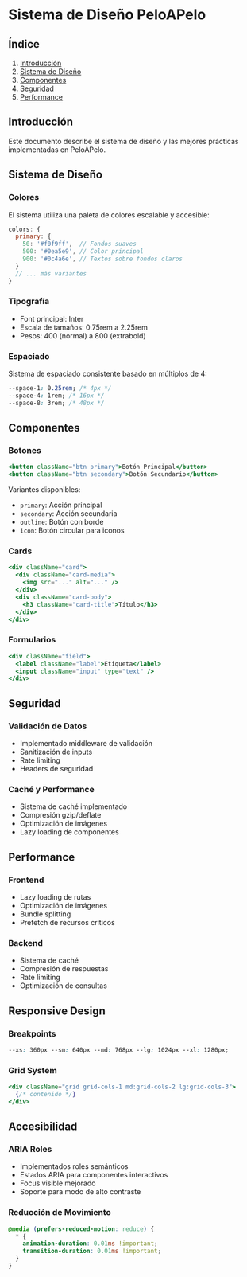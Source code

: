 # Sistema de Diseño PeloAPelo

## Índice

1. [Introducción](#introducción)
2. [Sistema de Diseño](#sistema-de-diseño)
3. [Componentes](#componentes)
4. [Seguridad](#seguridad)
5. [Performance](#performance)

## Introducción

Este documento describe el sistema de diseño y las mejores prácticas implementadas en PeloAPelo.

## Sistema de Diseño

### Colores

El sistema utiliza una paleta de colores escalable y accesible:

```javascript
colors: {
  primary: {
    50: '#f0f9ff',  // Fondos suaves
    500: '#0ea5e9', // Color principal
    900: '#0c4a6e', // Textos sobre fondos claros
  }
  // ... más variantes
}
```

### Tipografía

- Font principal: Inter
- Escala de tamaños: 0.75rem a 2.25rem
- Pesos: 400 (normal) a 800 (extrabold)

### Espaciado

Sistema de espaciado consistente basado en múltiplos de 4:

```css
--space-1: 0.25rem; /* 4px */
--space-4: 1rem; /* 16px */
--space-8: 3rem; /* 48px */
```

## Componentes

### Botones

```jsx
<button className="btn primary">Botón Principal</button>
<button className="btn secondary">Botón Secundario</button>
```

Variantes disponibles:

- `primary`: Acción principal
- `secondary`: Acción secundaria
- `outline`: Botón con borde
- `icon`: Botón circular para iconos

### Cards

```jsx
<div className="card">
  <div className="card-media">
    <img src="..." alt="..." />
  </div>
  <div className="card-body">
    <h3 className="card-title">Título</h3>
  </div>
</div>
```

### Formularios

```jsx
<div className="field">
  <label className="label">Etiqueta</label>
  <input className="input" type="text" />
</div>
```

## Seguridad

### Validación de Datos

- Implementado middleware de validación
- Sanitización de inputs
- Rate limiting
- Headers de seguridad

### Caché y Performance

- Sistema de caché implementado
- Compresión gzip/deflate
- Optimización de imágenes
- Lazy loading de componentes

## Performance

### Frontend

- Lazy loading de rutas
- Optimización de imágenes
- Bundle splitting
- Prefetch de recursos críticos

### Backend

- Sistema de caché
- Compresión de respuestas
- Rate limiting
- Optimización de consultas

## Responsive Design

### Breakpoints

```css
--xs: 360px --sm: 640px --md: 768px --lg: 1024px --xl: 1280px;
```

### Grid System

```jsx
<div className="grid grid-cols-1 md:grid-cols-2 lg:grid-cols-3">
  {/* contenido */}
</div>
```

## Accesibilidad

### ARIA Roles

- Implementados roles semánticos
- Estados ARIA para componentes interactivos
- Focus visible mejorado
- Soporte para modo de alto contraste

### Reducción de Movimiento

```css
@media (prefers-reduced-motion: reduce) {
  * {
    animation-duration: 0.01ms !important;
    transition-duration: 0.01ms !important;
  }
}
```
